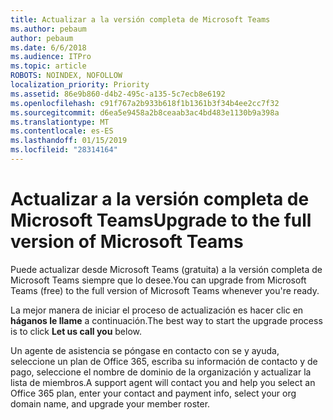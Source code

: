 ```yaml
---
title: Actualizar a la versión completa de Microsoft Teams
ms.author: pebaum
author: pebaum
ms.date: 6/6/2018
ms.audience: ITPro
ms.topic: article
ROBOTS: NOINDEX, NOFOLLOW
localization_priority: Priority
ms.assetid: 86e9b860-d4b2-495c-a135-5c7ecb8e6192
ms.openlocfilehash: c91f767a2b933b618f1b1361b3f34b4ee2cc7f32
ms.sourcegitcommit: d6ea5e9458a2b8ceaab3ac4bd483e1130b9a398a
ms.translationtype: MT
ms.contentlocale: es-ES
ms.lasthandoff: 01/15/2019
ms.locfileid: "28314164"
---
```

# <a name="upgrade-to-the-full-version-of-microsoft-teams"></a><span data-ttu-id="d121e-102">Actualizar a la versión completa de Microsoft Teams</span><span class="sxs-lookup"><span data-stu-id="d121e-102">Upgrade to the full version of Microsoft Teams</span></span>

<span data-ttu-id="d121e-103">Puede actualizar desde Microsoft Teams (gratuita) a la versión completa de Microsoft Teams siempre que lo desee.</span><span class="sxs-lookup"><span data-stu-id="d121e-103">You can upgrade from Microsoft Teams (free) to the full version of Microsoft Teams whenever you're ready.</span></span>
  
<span data-ttu-id="d121e-104">La mejor manera de iniciar el proceso de actualización es hacer clic en **háganos le llame** a continuación.</span><span class="sxs-lookup"><span data-stu-id="d121e-104">The best way to start the upgrade process is to click **Let us call you** below.</span></span> 
  
<span data-ttu-id="d121e-105">Un agente de asistencia se póngase en contacto con se y ayuda, seleccione un plan de Office 365, escriba su información de contacto y de pago, seleccione el nombre de dominio de la organización y actualizar la lista de miembros.</span><span class="sxs-lookup"><span data-stu-id="d121e-105">A support agent will contact you and help you select an Office 365 plan, enter your contact and payment info, select your org domain name, and upgrade your member roster.</span></span>
  

